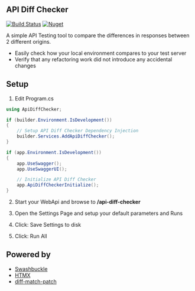 ## API Diff Checker

[![Build Status](https://github.com/Thom-Sip/ApiDiffChecker/actions/workflows/build.yml/badge.svg)](https://github.com/Thom-Sip/ApiDiffChecker/actions/workflows/build.yml)
[![Nuget](https://img.shields.io/nuget/v/ApiDiffChecker?logo=nuget)](https://www.nuget.org/packages/ApiDiffChecker)

A simple API Testing tool to compare the differences in responses between 2 different origins.

* Easily check how your local environment compares to your test server
* Verify that any refactoring work did not introduce any accidental changes

## Setup

1. Edit Program.cs

```csharp
using ApiDiffChecker;
```

```csharp
if (builder.Environment.IsDevelopment())
{
    // Setup API Diff Checker Dependency Injection
    builder.Services.AddApiDiffChecker();
} 
```

```csharp
if (app.Environment.IsDevelopment())
{
    app.UseSwagger();
    app.UseSwaggerUI();

    // Initialize API Diff Checker
    app.ApiDiffCheckerInitialize();
}
```
2. Start your WebApi and browse to **/api-diff-checker**

3. Open the Settings Page and setup your default parameters and Runs

4. Click: Save Settings to disk

5. Click: Run All

## Powered by

* [Swashbuckle](https://github.com/domaindrivendev/Swashbuckle.AspNetCore)
* [HTMX](https://htmx.org/)
* [diff-match-patch](https://github.com/google/diff-match-patch)
